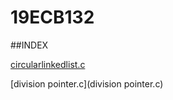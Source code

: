 # 19ECB132

##INDEX

[circularlinkedlist.c](circularlinkedlist.c)

[division pointer.c](division pointer.c)

